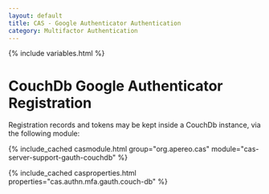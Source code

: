 ```yaml
---
layout: default
title: CAS - Google Authenticator Authentication
category: Multifactor Authentication
---
```


{% include variables.html %}

# CouchDb Google Authenticator Registration

Registration records and tokens may be kept inside a CouchDb instance, via the following module:

{% include_cached casmodule.html group="org.apereo.cas" module="cas-server-support-gauth-couchdb" %}

{% include_cached casproperties.html properties="cas.authn.mfa.gauth.couch-db" %}

